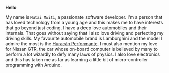 **Hello**

My name is `Mutai Mwiti`, a passionate software developer.
I'm a person that has loved technology from a young age and 
this makes me to have interests that go beyond just coding.
I have a deep love automobiles and their internals. That 
goes without saying that I also love driving and perfecting 
my driving skills. My favourite automobile brand is 
Lamborghini and the model I admire the most is the [Huracán 
Performante](https://www.youtube.com/watch?v=6ULSUcERlQQ).
I must also mention my love for Nissan GTR, the car whose 
on-board computer is believed by many to perform a lot 
wizardly to defy many laws of physics. I also love 
electronics and this has taken me as far as learning a 
little bit of micro-controller programming with Arduino. 


